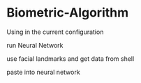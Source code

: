 # Biometric-Algorithm

Using in the current configuration

run Neural Network

use facial landmarks and get data from shell

paste into neural network
